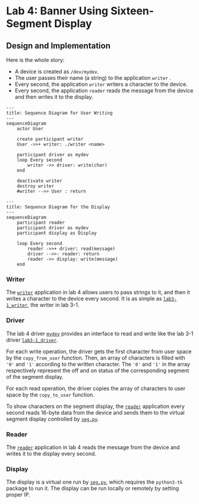 # Lab 4: Banner Using Sixteen-Segment Display

## Design and Implementation

Here is the whole story:

- A device is created as `/dev/mydev`.
- The user passes their name (a string) to the application `writer` .
- Every second, the application `writer` writers a character to the device.
- Every second, the application `reader` reads the message from the device and then writes it to the display.

```mermaid
---
title: Sequence Diagram for User Writing
---
sequenceDiagram
    actor User

    create participant writer
    User ->>+ writer: ./writer <name>

    participant driver as mydev
    loop Every second
        writer ->> driver: write(char)
    end

    deactivate writer
    destroy writer
    #writer -->> User : return
```

```mermaid
---
title: Sequence Diagram for the Display
---
sequenceDiagram
    participant reader
    participant driver as mydev
    participant display as Display

    loop Every second
        reader ->>+ driver: read(message)
        driver -->>- reader: return
        reader ->> display: write(message)
    end
```

### Writer

The [`writer`](./writer.c) application in lab 4 allows users to pass strings to it, and then it writes a character to the device every second. It is as simple as [`lab3-1_writer`](../lab3-1/lab3-1_writer.c), the writer in lab 3-1.

### Driver

The lab 4 driver [`mydev`](./mydev.c) provides an interface to read and write like the lab 3-1 driver [`lab3-1_driver`](../lab3-1/lab3-1_writer.c).

For each write operation, the driver gets the first character from user space by the `copy_from_user` function. Then, an array of characters is filled with `'0'` and `'1'` according to the written character. The `'0'` and `'1'` in the array respectively represent the off and on status of the corresponding segment of the segment display.

For each read operation, the driver copies the array of characters to user space by the `copy_to_user` function.

To show characters on the segment display, the [`reader`](./reader.c) application every second reads 16-byte data from the device and sends them to the virtual segment display controlled by [`seg.py`](./seg.py).

### Reader

The [`reader`](./reader.c) application in lab 4 reads the message from the device and writes it to the display every second.

### Display

The display is a virtual one run by [`seg.py`](./seg.py), which requires the `python3-tk` package to run it. The display can be run locally or remotely by setting proper IP.
